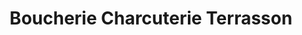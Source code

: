 ---
title: "Boucherie Charcuterie Terrasson"
url: /la-roche-posay/boucherie-charcuterie-terrasson/
shop: Metzgerei
---